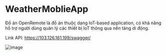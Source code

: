 # WeatherMoblieApp

Đồ án OpenRemote là đồ án thuộc dạng IoT-based application, có khả năng hỗ trợ
người dùng quản lý các thiết bị IoT thông qua nền tảng di động. 

Link API: https://103.126.161.199/swagger/

![image](https://user-images.githubusercontent.com/93771309/217452330-13096d5d-9e8d-4db0-804d-2d4389143546.png)
